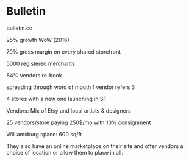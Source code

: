Bulletin
========

bulletin.co

25% growth WoW (2016)

70% gross margin on every shared storefront

5000 registered merchants

84% vendors re-book

spreading through word of mouth 1 vendor refers 3

4 stores with a new one launching in SF

Vendors: Mix of Etsy and local artists & designers

25 vendors/store paying 250\$/mo with 10% consignment

Williamsburg space: 600 sq/ft

They also have an online marketplace on their site and offer vendors a
choice of location or allow them to place in all.
